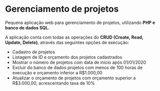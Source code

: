 # Gerenciamento de projetos
Pequena aplicação web para gerenciamento de projetos, utilizando __PHP e banco de dados SQL.__

A aplicação conta com todas as operações do __CRUD (Create, Read, Update, Delete)__, através das seguintes opções de execução:
- Cadastro de projetos
- Listagem de ID e orçamento dos projetos cadastrados
- Mostrar o número de projetos com data de início após 01/01/2020
- Excluir do banco de dados projetos com menos de 100 horas de execução e orçamento inferior a R$1.000,00
- Atualizar o orçamento de projetos com orçamento superior a R$3.000,00, acrescentando taxa de 10%
